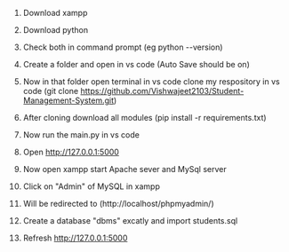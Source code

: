 1) Download xampp 

2) Download python 

3) Check both in command prompt (eg python --version)

4) Create a folder and open in vs code (Auto Save should be on)

5) Now in that folder open terminal in vs code clone my respository in vs code (git clone https://github.com/Vishwajeet2103/Student-Management-System.git)

6) After cloning  download all modules (pip install -r requirements.txt)

7) Now run the main.py in vs code

8) Open http://127.0.0.1:5000

9) Now open xampp start Apache sever and MySql server

10) Click on "Admin" of MySQL in xampp

11) Will be redirected to (http://localhost/phpmyadmin/)

12) Create a database "dbms" excatly and import students.sql

13) Refresh  http://127.0.0.1:5000

